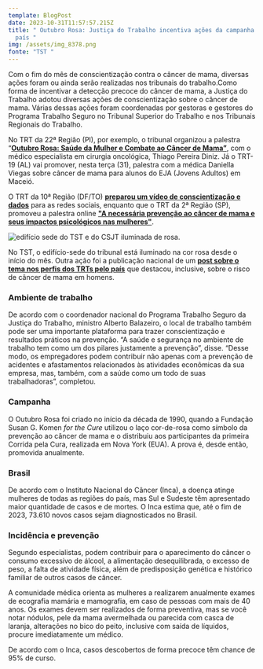 ```yaml
---
template: BlogPost
date: 2023-10-31T11:57:57.215Z
title: " Outubro Rosa: Justiça do Trabalho incentiva ações da campanha em todo o
  país "
img: /assets/img_8378.png
fonte: "TST "
---
```

Com o fim do mês de conscientização contra o câncer de mama, diversas ações foram ou ainda serão realizadas nos tribunais do trabalho.Como forma de incentivar a detecção precoce do câncer de mama, a Justiça do Trabalho adotou diversas ações de conscientização sobre o câncer de mama. Várias dessas ações foram coordenadas por gestoras e gestores do Programa Trabalho Seguro no Tribunal Superior do Trabalho e nos Tribunais Regionais do Trabalho.

No TRT da 22ª Região (PI), por exemplo, o tribunal organizou a palestra “**[Outubro Rosa: Saúde da Mulher e Combate ao Câncer de Mama”](https://www.trt22.jus.br/portal/noticias/outubro-rosa-palestra-aborda-sobre-saude-da-mulher-e-combate-ao-cancer-de-mama/)**, com o médico especialista em cirurgia oncológica, Thiago Pereira Diniz. Já o TRT-19 (AL) vai promover, nesta terça (31), palestra com a médica Daniella Viegas sobre câncer de mama para alunos do EJA (Jovens Adultos) em Maceió.

O TRT da 10ª Região (DF/TO) **[preparou um vídeo de conscientização e dados](https://www.youtube.com/shorts/egk9a-fkwME)** para as redes sociais, enquanto que o TRT da 2ª Região (SP), promoveu a palestra online **["A necessária prevenção ao câncer de mama e seus impactos psicológicos nas mulheres"](https://www.youtube.com/watch?v=0kZojnogroE)**.

![edifício sede do TST e do CSJT iluminada de rosa.](https://www.csjt.jus.br/documents/955023/0/_O2A7275.jpg/8beb1ad5-a371-8686-4d2d-9f9eb69a15e8?t=1698700853943&imagePreview=1)

No TST, o edifício-sede do tribunal está iluminado na cor rosa desde o início do mês. Outra ação foi a publicação nacional de um **[post sobre o tema nos perfis dos TRTs pelo país](https://www.instagram.com/p/Cx6XJcgL3ne/?img_index=1)** que destacou, inclusive, sobre o risco de câncer de mama em homens.

### Ambiente de trabalho

De acordo com o coordenador nacional do Programa Trabalho Seguro da Justiça do Trabalho, ministro Alberto Balazeiro, o local de trabalho também pode ser uma importante plataforma para trazer conscientização e resultados práticos na prevenção. “A saúde e segurança no ambiente de trabalho tem como um dos pilares justamente a prevenção”, disse. “Desse modo, os empregadores podem contribuir não apenas com a prevenção de acidentes e afastamentos relacionados às atividades econômicas da sua empresa, mas, também, com a saúde como um todo de suas trabalhadoras”, completou.

### Campanha

O Outubro Rosa foi criado no início da década de 1990, quando a Fundação Susan G. Komen *for the Cure* utilizou o laço cor-de-rosa como símbolo da prevenção ao câncer de mama e o distribuiu aos participantes da primeira Corrida pela Cura, realizada em Nova York (EUA). A prova é, desde então, promovida anualmente.

### Brasil

De acordo com o Instituto Nacional do Câncer (Inca), a doença atinge mulheres de todas as regiões do país, mas Sul e Sudeste têm apresentado maior quantidade de casos e de mortes. O Inca estima que, até o fim de 2023, 73.610 novos casos sejam diagnosticados no Brasil.

### Incidência e prevenção

Segundo especialistas, podem contribuir para o aparecimento do câncer o consumo excessivo de álcool, a alimentação desequilibrada, o excesso de peso, a falta de atividade física, além de predisposição genética e histórico familiar de outros casos de câncer.

A comunidade médica orienta as mulheres a realizarem anualmente exames de ecografia mamária e mamografia, em caso de pessoas com mais de 40 anos. Os exames devem ser realizados de forma preventiva, mas se você notar nódulos, pele da mama avermelhada ou parecida com casca de laranja, alterações no bico do peito, inclusive com saída de líquidos, procure imediatamente um médico.

De acordo com o Inca, casos descobertos de forma precoce têm chance de 95% de curso.
